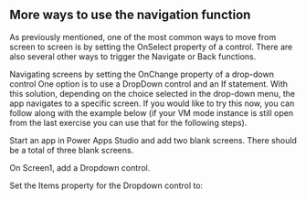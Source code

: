 ## More ways to use the navigation function

As previously mentioned, one of the most common ways to move from screen to screen is by setting the OnSelect property of a control. There are also several other ways to trigger the Navigate or Back functions.

Navigating screens by setting the OnChange property of a drop-down control
One option is to use a DropDown control and an If statement. With this solution, depending on the choice selected in the drop-down menu, the app navigates to a specific screen. If you would like to try this now, you can follow along with the example below (if your VM mode instance is still open from the last exercise you can use that for the following steps).

Start an app in Power Apps Studio and add two blank screens. There should be a total of three blank screens.

On Screen1, add a Dropdown control.

Set the Items property for the Dropdown control to:
